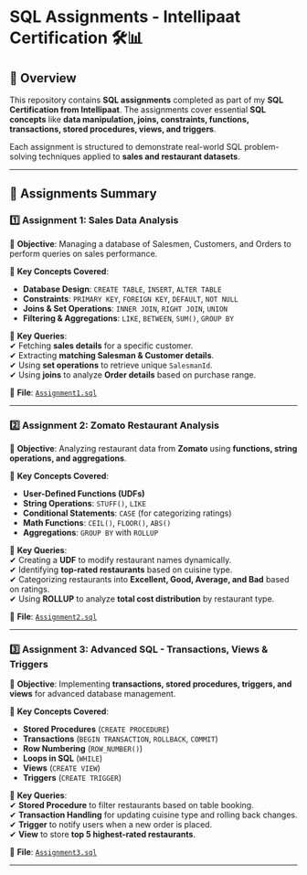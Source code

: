 # **SQL Assignments - Intellipaat Certification** 🛠️📊  

## **📌 Overview**  
This repository contains **SQL assignments** completed as part of my **SQL Certification from Intellipaat**. The assignments cover essential **SQL concepts** like **data manipulation, joins, constraints, functions, transactions, stored procedures, views, and triggers**.  

Each assignment is structured to demonstrate real-world SQL problem-solving techniques applied to **sales and restaurant datasets**.  

---

## **📂 Assignments Summary**  

### **1️⃣ Assignment 1: Sales Data Analysis**  
📌 **Objective**: Managing a database of Salesmen, Customers, and Orders to perform queries on sales performance.  

📌 **Key Concepts Covered**:  
- **Database Design**: `CREATE TABLE`, `INSERT`, `ALTER TABLE`  
- **Constraints**: `PRIMARY KEY`, `FOREIGN KEY`, `DEFAULT`, `NOT NULL`  
- **Joins & Set Operations**: `INNER JOIN`, `RIGHT JOIN`, `UNION`  
- **Filtering & Aggregations**: `LIKE`, `BETWEEN`, `SUM()`, `GROUP BY`  

📌 **Key Queries**:  
✔ Fetching **sales details** for a specific customer.  
✔ Extracting **matching Salesman & Customer details**.  
✔ Using **set operations** to retrieve unique `SalesmanId`.  
✔ Using **joins** to analyze **Order details** based on purchase range.  

📌 **File**: [`Assignment1.sql`](https://github.com/navya99g/SQL_Case_Study/blob/main/Assignment/Assignment%201.sql) 

---

### **2️⃣ Assignment 2: Zomato Restaurant Analysis**  
📌 **Objective**: Analyzing restaurant data from **Zomato** using **functions, string operations, and aggregations**.  

📌 **Key Concepts Covered**:  
- **User-Defined Functions (UDFs)**  
- **String Operations**: `STUFF()`, `LIKE`  
- **Conditional Statements**: `CASE` (for categorizing ratings)  
- **Math Functions**: `CEIL()`, `FLOOR()`, `ABS()`  
- **Aggregations**: `GROUP BY` with `ROLLUP`  

📌 **Key Queries**:  
✔ Creating a **UDF** to modify restaurant names dynamically.  
✔ Identifying **top-rated restaurants** based on cuisine type.  
✔ Categorizing restaurants into **Excellent, Good, Average, and Bad** based on ratings.  
✔ Using **ROLLUP** to analyze **total cost distribution** by restaurant type.  

📌 **File**: [`Assignment2.sql`](./Assignment%202.sql)  

---

### **3️⃣ Assignment 3: Advanced SQL - Transactions, Views & Triggers**  
📌 **Objective**: Implementing **transactions, stored procedures, triggers, and views** for advanced database management.  

📌 **Key Concepts Covered**:  
- **Stored Procedures** (`CREATE PROCEDURE`)  
- **Transactions** (`BEGIN TRANSACTION`, `ROLLBACK`, `COMMIT`)  
- **Row Numbering** (`ROW_NUMBER()`)  
- **Loops in SQL** (`WHILE`)  
- **Views** (`CREATE VIEW`)  
- **Triggers** (`CREATE TRIGGER`)  

📌 **Key Queries**:  
✔ **Stored Procedure** to filter restaurants based on table booking.  
✔ **Transaction Handling** for updating cuisine type and rolling back changes.  
✔ **Trigger** to notify users when a new order is placed.  
✔ **View** to store **top 5 highest-rated restaurants**.  

📌 **File**: [`Assignment3.sql`](https://github.com/navya99g/SQL_Case_Study/blob/main/Assignment/Assignment%203.sql)  

---